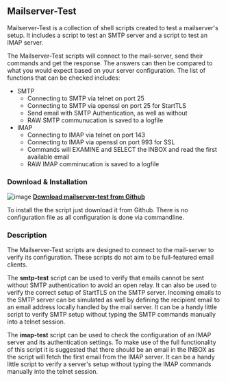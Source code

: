 ## Mailserver-Test

Mailserver-Test is a collection of shell scripts created to test a mailserver's setup. It includes a script to test an SMTP server and a script to test an IMAP server.

The Mailserver-Test scripts will connect to the mail-server, send their commands and get the response. The answers can then be compared to what you would expect based on your server configuration. The list of functions that can be checked includes:

*  SMTP
   * Connecting to SMTP via telnet on port 25
   * Connecting to SMTP via openssl on port 25 for StartTLS
   * Send email with SMTP Authentication, as well as without
   * RAW SMTP communucation is saved to a logfile
* IMAP
   * Connecting to IMAP via telnet on port 143
   * Connecting to IMAP via openssl on port 993 for SSL
   * Commands will EXAMINE and SELECT the INBOX and read the first available email
   * RAW IMAP comminucation is saved to a logfile
   

### Download & Installation

![image](http://www.tinned-software.net/images/icons/download.png) **[Download mailserver-test from Github](https://github.com/tinned-software/mailserver-test)**

To install the the script just download it from Github. There is no configuration file as all configuration is done via commandline.

### Description

The Mailserver-Test scripts are designed to connect to the mail-server to verify its configuration. These scripts do not aim to be full-featured email clients. 

The **smtp-test** script can be used to verify that emails cannot be sent without SMTP authentication to avoid an open relay. It can also be used to verify the correct setup of StartTLS on the SMTP server. Incoming emails to the SMTP server can be simulated as well by defining the recipient email to an email address locally handled by the mail server. It can be a handy little script to verify SMTP setup without typing the SMTP commands manually into a telnet session.

The **imap-test** script can be used to check the configuration of an IMAP server and its authentication settings. To make use of the full functionality of this script it is suggested that there should be an email in the INBOX as the script will fetch the first email from the IMAP server. It can be a handy little script to verify a server's setup without typing the IMAP commands manually into the telnet session.
